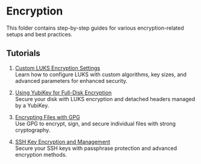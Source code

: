 # Encryption

This folder contains step-by-step guides for various encryption-related setups and best practices.

## Tutorials

1. [Custom LUKS Encryption Settings](./custom-luks-encryption.md)  
   Learn how to configure LUKS with custom algorithms, key sizes, and advanced parameters for enhanced security.

2. [Using YubiKey for Full-Disk Encryption](./full-disk-encryption-yubikey.md)  
   Secure your disk with LUKS encryption and detached headers managed by a YubiKey.

3. [Encrypting Files with GPG](./gpg-file-encryption.md)  
   Use GPG to encrypt, sign, and secure individual files with strong cryptography.

4. [SSH Key Encryption and Management](./ssh-key-encryption.md)  
   Secure your SSH keys with passphrase protection and advanced encryption methods.
